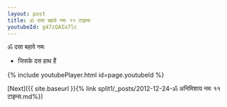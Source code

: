 ```yaml
---
layout: post
title: ॐ दसा बहावे नमः ११ टाइम्स
youtubeId: g47zQAIo7lc
---
```

 
 
 ॐ दसा बहावे नमः  
 
 -  जिसके दस हाथ हैं 
 
  
 
  
 
 
 
 
 
 


{% include youtubePlayer.html id=page.youtubeId %}
 
[Next]({{ site.baseurl }}{% link  split1/_posts/2012-12-24-ॐ अनिमिशाय नमः ११ टाइम्स.md%})
 
